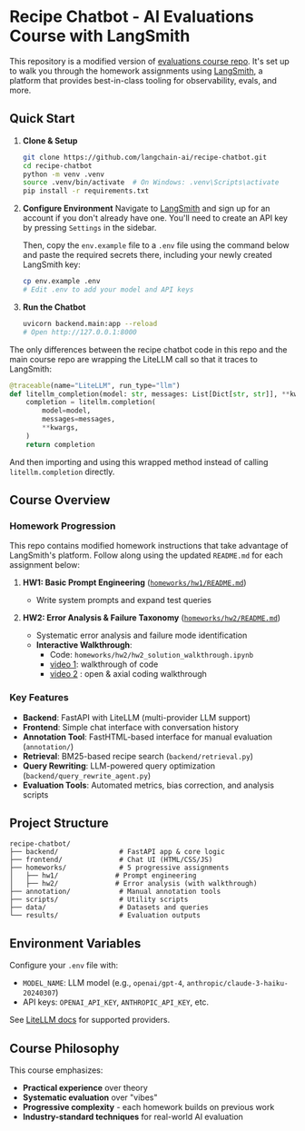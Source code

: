 # Recipe Chatbot - AI Evaluations Course with LangSmith

This repository is a modified version of [evaluations course repo](https://github.com/ai-evals-course/recipe-chatbot). It's set up to walk you through the homework assignments using [LangSmith](https://smith.langchain.com/), a platform that provides best-in-class tooling for observability, evals, and more.

## Quick Start

1. **Clone & Setup**
   ```bash
   git clone https://github.com/langchain-ai/recipe-chatbot.git
   cd recipe-chatbot
   python -m venv .venv
   source .venv/bin/activate  # On Windows: .venv\Scripts\activate
   pip install -r requirements.txt
   ```

2. **Configure Environment**
   Navigate to [LangSmith](https://smith.langchain.com) and sign up for an account if you don't already have one.
   You'll need to create an API key by pressing `Settings` in the sidebar.
   
   Then, copy the `env.example` file to a `.env` file using the command below and paste the required
   secrets there, including your newly created LangSmith key:

   ```bash
   cp env.example .env
   # Edit .env to add your model and API keys
   ```

3. **Run the Chatbot**
   ```bash
   uvicorn backend.main:app --reload
   # Open http://127.0.0.1:8000
   ```

The only differences between the recipe chatbot code in this repo and the main course repo are wrapping the LiteLLM call so that it traces to LangSmith:

```python
@traceable(name="LiteLLM", run_type="llm")
def litellm_completion(model: str, messages: List[Dict[str, str]], **kwargs: Any):
    completion = litellm.completion(
        model=model,
        messages=messages,
        **kwargs,
    )
    return completion
```

And then importing and using this wrapped method instead of calling `litellm.completion` directly.

## Course Overview

### Homework Progression

This repo contains modified homework instructions that take advantage of LangSmith's platform.
Follow along using the updated `README.md` for each assignment below:

1. **HW1: Basic Prompt Engineering** ([`homeworks/hw1/README.md`](./homeworks/hw1/README.md))
   - Write system prompts and expand test queries

2. **HW2: Error Analysis & Failure Taxonomy** ([`homeworks/hw2/README.md`](./homeworks/hw2/README.md))
   - Systematic error analysis and failure mode identification
   - **Interactive Walkthrough**:
      - Code: `homeworks/hw2/hw2_solution_walkthrough.ipynb`
      - [video 1](https://youtu.be/h9oAAAYnGx4?si=fWxN3NtpSbdD55cW): walkthrough of code
      - [video 2](https://youtu.be/AKg27L4E0M8) : open & axial coding walkthrough

### Key Features

- **Backend**: FastAPI with LiteLLM (multi-provider LLM support)
- **Frontend**: Simple chat interface with conversation history
- **Annotation Tool**: FastHTML-based interface for manual evaluation (`annotation/`)
- **Retrieval**: BM25-based recipe search (`backend/retrieval.py`)
- **Query Rewriting**: LLM-powered query optimization (`backend/query_rewrite_agent.py`)
- **Evaluation Tools**: Automated metrics, bias correction, and analysis scripts

## Project Structure

```
recipe-chatbot/
├── backend/               # FastAPI app & core logic
├── frontend/              # Chat UI (HTML/CSS/JS)
├── homeworks/             # 5 progressive assignments
│   ├── hw1/              # Prompt engineering
│   ├── hw2/              # Error analysis (with walkthrough)
├── annotation/            # Manual annotation tools
├── scripts/               # Utility scripts
├── data/                  # Datasets and queries
└── results/               # Evaluation outputs
```

## Environment Variables

Configure your `.env` file with:
- `MODEL_NAME`: LLM model (e.g., `openai/gpt-4`, `anthropic/claude-3-haiku-20240307`)
- API keys: `OPENAI_API_KEY`, `ANTHROPIC_API_KEY`, etc.

See [LiteLLM docs](https://docs.litellm.ai/docs/providers) for supported providers.

## Course Philosophy

This course emphasizes:
- **Practical experience** over theory
- **Systematic evaluation** over "vibes"
- **Progressive complexity** - each homework builds on previous work
- **Industry-standard techniques** for real-world AI evaluation

